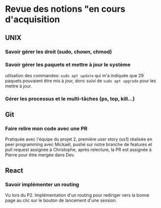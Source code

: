 # Revue des notions "en cours d'acquisition

## UNIX

### Savoir gérer les droit (sudo, chown, chmod)

### Savoir gérer les paquets et mettre à jour le système

utilsation des commandes: 
```sudo apt update```
qui m'a indiquée que 29 paquets pouvaient être mis à jour, donc suivi de 
```sudo apt upgrade```
pour les mettre à jour.

### Gérer les processus et le multi-tâches  (ps, top, kill...)


## Git

### Faire relire mon code avec une PR

Pratiquée avec l'équipe du projet 2, première user story (us1) réalisée en peer programming avec Mickaël, pushé sur notre branche de features et pull request assignée à Christophe, après relecture, la PR est assignée à Pierre pour être mergée dans Dev.

## React

### Savoir implémenter un routing

Vu lors du P2. Implémentation d'un routing pour rediriger vers la bonne page au clic sur le bouton de lancement d'une session.